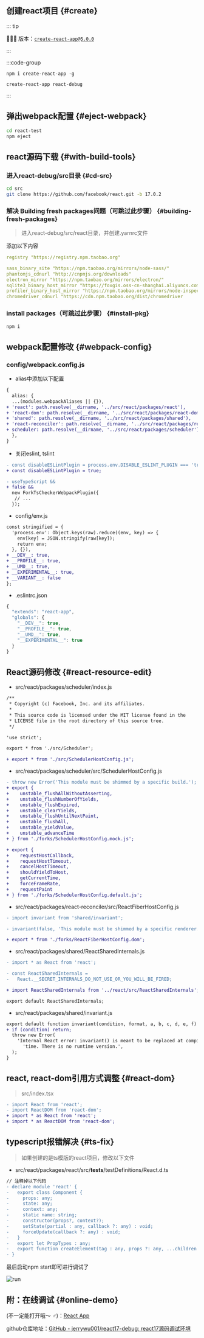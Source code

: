 ## 创建react项目 {#create}

::: tip

🧙🏽‍♂️ 版本：[`create-react-app@5.0.0`](https://create-react-app.dev/docs/getting-started/)

:::

:::code-group

```bash[filename="use npm"]
npm i create-react-app -g
```

```bash[filename="use create-react-app"]
create-react-app react-debug
```

:::

## 弹出webpack配置 {#eject-webpack}

```bash
cd react-test
npm eject
```

## react源码下载 {#with-build-tools}

### 进入react-debug/src目录 {#cd-src}

```bash
cd src
git clone https://github.com/facebook/react.git -b 17.0.2
```

### 解决 Building fresh packages问题（可跳过此步骤） {#building-fresh-packages}

> 进入react-debug/src/react目录，并创建.yarnrc文件

添加以下内容

```yaml
registry "https://registry.npm.taobao.org"

sass_binary_site "https://npm.taobao.org/mirrors/node-sass/"
phantomjs_cdnurl "http://cnpmjs.org/downloads"
electron_mirror "https://npm.taobao.org/mirrors/electron/"
sqlite3_binary_host_mirror "https://foxgis.oss-cn-shanghai.aliyuncs.com/"
profiler_binary_host_mirror "https://npm.taobao.org/mirrors/node-inspector/"
chromedriver_cdnurl "https://cdn.npm.taobao.org/dist/chromedriver
```

### install packages（可跳过此步骤） {#install-pkg}

```bash
npm i
```

## webpack配置修改 {#webpack-config}

### config/webpack.config.js

- alias中添加以下配置

```diff [class="language-diff-javascript diff-highlight"]
{
  alias: {
  ...(modules.webpackAliases || {}),
+ 'react': path.resolve(__dirname, '../src/react/packages/react'),
+ 'react-dom': path.resolve(__dirname, '../src/react/packages/react-dom'),
+ 'shared': path.resolve(__dirname, '../src/react/packages/shared'),
+ 'react-reconciler': path.resolve(__dirname, '../src/react/packages/react-reconciler'),
+ scheduler: path.resolve(__dirname, '../src/react/packages/scheduler'),
  },
}
```

- 关闭eslint, tslint

```diff [class="language-diff-javascript diff-highlight"]
- const disableESLintPlugin = process.env.DISABLE_ESLINT_PLUGIN === 'true';
+ const disableESLintPlugin = true;

- useTypeScript &&
+ false &&
  new ForkTsCheckerWebpackPlugin({
   // ...
  });
```

- config/env.js

```diff [class="language-diff-javascript diff-highlight"]
const stringified = {
  'process.env': Object.keys(raw).reduce((env, key) => {
    env[key] = JSON.stringify(raw[key]);
    return env;
  }, {}),
+ __DEV__: true,
+ __PROFILE__: true,
+ __UMD__: true,
+ __EXPERIMENTAL__: true,
+ __VARIANT__: false
};
```

- .eslintrc.json

```js
{
  "extends": "react-app",
  "globals": {
    "__DEV__": true,
    "__PROFILE__": true,
    "__UMD__": true,
    "__EXPERIMENTAL__": true
  }
}
```

## React源码修改 {#react-resource-edit}

- src/react/packages/scheduler/index.js

```diff [class="language-diff-javascript diff-highlight"]
/**
 * Copyright (c) Facebook, Inc. and its affiliates.
 *
 * This source code is licensed under the MIT license found in the
 * LICENSE file in the root directory of this source tree.
 */

'use strict';

export * from './src/Scheduler';

+ export * from './src/SchedulerHostConfig.js';
```

- src/react/packages/scheduler/src/SchedulerHostConfig.js


```diff [class="language-diff-javascript diff-highlight"]
- throw new Error('This module must be shimmed by a specific build.');
+ export {
+    unstable_flushAllWithoutAsserting,
+    unstable_flushNumberOfYields,
+    unstable_flushExpired,
+    unstable_clearYields,
+    unstable_flushUntilNextPaint,
+    unstable_flushAll,
+    unstable_yieldValue,
+    unstable_advanceTime
+ } from './forks/SchedulerHostConfig.mock.js';

+ export {
+    requestHostCallback,
+    requestHostTimeout,
+    cancelHostTimeout,
+    shouldYieldToHost,
+    getCurrentTime,
+    forceFrameRate,
+    requestPaint
+ } from './forks/SchedulerHostConfig.default.js';
```

- src/react/packages/react-reconciler/src/ReactFiberHostConfig.js

```diff [class="language-diff-javascript diff-highlight"]
- import invariant from 'shared/invariant';

- invariant(false, 'This module must be shimmed by a specific renderer.');

+ export * from './forks/ReactFiberHostConfig.dom';
```

- src/react/packages/shared/ReactSharedInternals.js

```diff [class="language-diff-javascript diff-highlight"]
- import * as React from 'react';

- const ReactSharedInternals =
-   React.__SECRET_INTERNALS_DO_NOT_USE_OR_YOU_WILL_BE_FIRED;

+ import ReactSharedInternals from '../react/src/ReactSharedInternals';

export default ReactSharedInternals;
```

- src/react/packages/shared/invariant.js

```diff [class="language-diff-javascript diff-highlight"]
export default function invariant(condition, format, a, b, c, d, e, f) {
+ if (condition) return;
  throw new Error(
    'Internal React error: invariant() is meant to be replaced at compile ' +
      'time. There is no runtime version.',
  );
}
```

## react, react-dom引用方式调整 {#react-dom}

> src/index.tsx

```diff [class="language-diff-javascript diff-highlight"]
- import React from 'react';
- import ReactDOM from 'react-dom';
+ import * as React from 'react';
+ import * as ReactDOM from 'react-dom';
```

## typescript报错解决 {#ts-fix}

> 如果创建的是ts模版的react项目，修改以下文件

- src/react/packages/react/src/__tests__/testDefinitions/React.d.ts

```diff [class="language-diff-javascript diff-highlight"]
// 注释掉以下代码
- declare module 'react' {
-   export class Component {
-     props: any;
-     state: any;
-     context: any;
-     static name: string;
-     constructor(props?, context?);
-     setState(partial : any, callback ?: any) : void;
-     forceUpdate(callback ?: any) : void;
-   }
-   export let PropTypes : any;
-   export function createElement(tag : any, props ?: any, ...children : any[]) : any
- }
```

最后启动npm start即可进行调试了

![run](https://pic4.zhimg.com/80/v2-83df4a2c8b8f9f0c1da6dc3da2d481eb.jpg)

## 附：在线调试 {#online-demo}

(不一定能打开哦～ ‍♂️)：[React App](https://l0159.sse.codesandbox.io/)

github仓库地址：[GitHub - jerrywu001/react17-debug: react17源码调试环境](https://github.com/jerrywu001/react17-debug)
